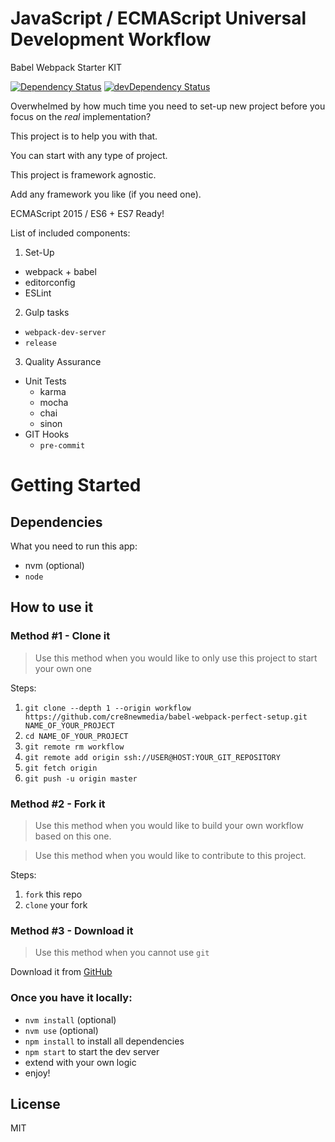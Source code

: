# JavaScript / ECMAScript Universal Development Workflow

Babel Webpack Starter KIT

[![Dependency Status](https://david-dm.org/bogwro/workflow-babel-webpack.svg)](https://david-dm.org/bogwro/workflow-babel-webpack)
[![devDependency Status](https://david-dm.org/bogwro/workflow-babel-webpack/dev-status.svg)](https://david-dm.org/bogwro/workflow-babel-webpack#info=devDependencies)

Overwhelmed by how much time you need to set-up new project before you focus on the _real_ implementation?

This project is to help you with that.

You can start with any type of project.

This project is framework agnostic.

Add any framework you like (if you need one).

ECMAScript 2015 / ES6 + ES7 Ready!


List of included components:
1. Set-Up
  * webpack + babel
  * editorconfig
  * ESLint
2. Gulp tasks
  * `webpack-dev-server`
  * `release`
3. Quality Assurance
  * Unit Tests
    * karma
    * mocha
    * chai
    * sinon
  * GIT Hooks
    * `pre-commit`


# Getting Started

## Dependencies

What you need to run this app:
* nvm (optional)
* `node`

## How to use it

### Method #1 - Clone it

> Use this method when you would like to only use this project to start your own one

Steps:
1. `git clone --depth 1 --origin workflow https://github.com/cre8newmedia/babel-webpack-perfect-setup.git NAME_OF_YOUR_PROJECT`
2. `cd NAME_OF_YOUR_PROJECT`
3. `git remote rm workflow`
4. `git remote add origin ssh://USER@HOST:YOUR_GIT_REPOSITORY`
5. `git fetch origin`
6. `git push -u origin master`

### Method #2 - Fork it

> Use this method when you would like to build your own workflow based on this one.

> Use this method when you would like to contribute to this project.

Steps:
1. `fork` this repo
2. `clone` your fork


### Method #3 - Download it

> Use this method when you cannot use `git`

Download it from [GitHub](https://github.com/bogwro/workflow-babel-webpack/releases)

### Once you have it locally:
* `nvm install` (optional)
* `nvm use` (optional)
* `npm install` to install all dependencies
* `npm start` to start the dev server
* extend with your own logic
* enjoy!


## License

MIT
